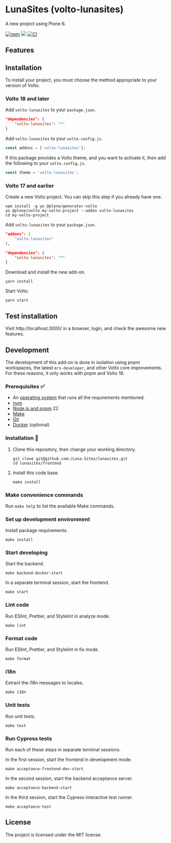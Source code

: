 # LunaSites (volto-lunasites)

A new project using Plone 6.

[![npm](https://img.shields.io/npm/v/volto-lunasites)](https://www.npmjs.com/package/volto-lunasites)
[![](https://img.shields.io/badge/-Storybook-ff4785?logo=Storybook&logoColor=white&style=flat-square)](https:///Luna-Sites.github.io/volto-lunasites/)
[![CI](https://github.com//Luna-Sites/lunasites/actions/workflows/main.yml/badge.svg)](https://github.com//Luna-Sites/lunasites/actions/workflows/main.yml)


## Features

<!-- List your awesome features here -->

## Installation

To install your project, you must choose the method appropriate to your version of Volto.


### Volto 18 and later

Add `volto-lunasites` to your `package.json`.

```json
"dependencies": {
    "volto-lunasites": "*"
}
```

Add `volto-lunasites` to your `volto.config.js`.

```javascript
const addons = ['volto-lunasites'];
```

If this package provides a Volto theme, and you want to activate it, then add the following to your `volto.config.js`.

```javascript
const theme = 'volto-lunasites';
```

### Volto 17 and earlier

Create a new Volto project.
You can skip this step if you already have one.

```
npm install -g yo @plone/generator-volto
yo @plone/volto my-volto-project --addon volto-lunasites
cd my-volto-project
```

Add `volto-lunasites` to your `package.json`.

```JSON
"addons": [
    "volto-lunasites"
],

"dependencies": {
    "volto-lunasites": "*"
}
```

Download and install the new add-on.

```
yarn install
```

Start Volto.

```
yarn start
```

## Test installation

Visit http://localhost:3000/ in a browser, login, and check the awesome new features.


## Development

The development of this add-on is done in isolation using pnpm workspaces, the latest `mrs-developer`, and other Volto core improvements.
For these reasons, it only works with pnpm and Volto 18.


### Prerequisites ✅

-   An [operating system](https://6.docs.plone.org/install/create-project-cookieplone.html#prerequisites-for-installation) that runs all the requirements mentioned.
-   [nvm](https://6.docs.plone.org/install/create-project-cookieplone.html#nvm)
-   [Node.js and pnpm](https://6.docs.plone.org/install/create-project.html#node-js) 22
-   [Make](https://6.docs.plone.org/install/create-project-cookieplone.html#make)
-   [Git](https://6.docs.plone.org/install/create-project-cookieplone.html#git)
-   [Docker](https://docs.docker.com/get-started/get-docker/) (optional)

### Installation 🔧

1.  Clone this repository, then change your working directory.

    ```shell
    git clone git@github.com:/Luna-Sites/lunasites.git
    cd lunasites/frontend
    ```

2.  Install this code base.

    ```shell
    make install
    ```


### Make convenience commands

Run `make help` to list the available Make commands.


### Set up development environment

Install package requirements.

```shell
make install
```

### Start developing

Start the backend.

```shell
make backend-docker-start
```

In a separate terminal session, start the frontend.

```shell
make start
```

### Lint code

Run ESlint, Prettier, and Stylelint in analyze mode.

```shell
make lint
```

### Format code

Run ESlint, Prettier, and Stylelint in fix mode.

```shell
make format
```

### i18n

Extract the i18n messages to locales.

```shell
make i18n
```

### Unit tests

Run unit tests.

```shell
make test
```

### Run Cypress tests

Run each of these steps in separate terminal sessions.

In the first session, start the frontend in development mode.

```shell
make acceptance-frontend-dev-start
```

In the second session, start the backend acceptance server.

```shell
make acceptance-backend-start
```

In the third session, start the Cypress interactive test runner.

```shell
make acceptance-test
```

## License

The project is licensed under the MIT license.

